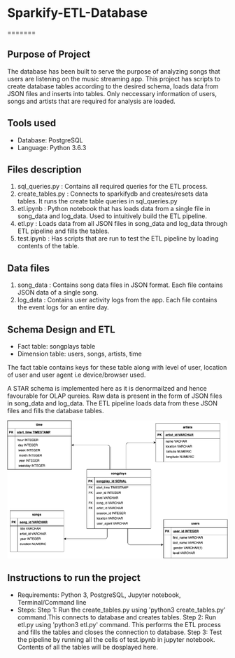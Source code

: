 # Sparkify-ETL-Database
=======
## Purpose of Project
The database has been built to serve the purpose of analyzing songs that users are listening on the music streaming app. This project has scripts to create database tables according to the desired schema, loads data from JSON files and inserts into tables. Only neccessary information of users, songs and artists that are required for analysis are loaded.

## Tools used
- Database:  PostgreSQL
- Language: Python 3.6.3


## Files description
1. sql_queries.py : Contains all required queries for the ETL process.
2. create_tables.py : Connects to sparkifydb and creates/resets data tables. It runs the create table queries in sql_queries.py
3. etl.ipynb : Python notebook that has loads data from a single file in song_data and log_data. Used to intuitively build the ETL pipeline.
4. etl.py : Loads data from all JSON files in song_data and log_data through ETL pipeline and fills the tables.
5. test.ipynb : Has scripts that are run to test the ETL pipeline by loading contents of the table.

## Data files
1. song_data : Contains song data files in JSON format. Each file contains JSON data of a single song.
2. log_data : Contains user activity logs from the app. Each file contains the event logs for an entire day.



## Schema Design and ETL
- Fact table: songplays table
- Dimension table: users, songs, artists, time

The fact table contains keys for these table along with level of user, location of user and user agent i.e device/browser used.

A STAR schema is implemented here as it is denormailzed and hence favourable for OLAP qureies. Raw data is present in the form of JSON files in song_data and log_data. The ETL pipeline loads data from these JSON files and fills the database tables.

![alt text](https://github.com/VinithAngadi/Sparkify-ETL-Database/blob/main/Images/UML_diagram-3.png)




## Instructions to run the project

- Requirements: Python 3, PostgreSQL, Jupyter notebook, Terminal/Command line
- Steps:
    Step 1: Run the create_tables.py using 'python3 create_tables.py' command.This connects to database and creates tables.
    Step 2: Run etl.py using 'python3 etl.py' command. This performs the ETL process and fills the tables and closes the connection to database.
    Step 3: Test the pipeline by running all the cells of test.ipynb in jupyter notebook. Contents of all the tables will be dosplayed here.
